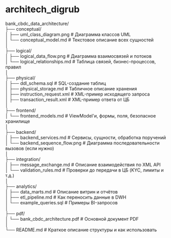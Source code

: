 # architech_digrub  
bank_cbdc_data_architecture/  
├── conceptual/  
│   ├── uml_class_diagram.png         # Диаграмма классов UML  
│   └── conceptual_model.md           # Текстовое описание всех сущностей  
│  
├── logical/  
│   ├── logical_data_flow.png         # Диаграмма взаимосвязей и потоков  
│   └── logical_relationships.md      # Таблица связей, бизнес-процессов, правил  
│  
├── physical/  
│   ├── ddl_schema.sql                # SQL-создание таблиц  
│   ├── physical_storage.md           # Табличное описание хранения  
│   ├── instruction_request.xml       # XML-пример исходящего запроса  
│   ├── transaction_result.xml        # XML-пример ответа от ЦБ  
│  
├── frontend/  
│   └── frontend_models.md            # ViewModel'и, формы, поля, безопасное хранилище  
│  
├── backend/  
│   ├── backend_services.md           # Сервисы, сущности, обработка поручений  
│   └── backend_sequence_flow.png     # Диаграмма последовательности вызовов (если нужно)  
│  
├── integration/  
│   ├── message_exchange.md           # Описание взаимодействия по XML API  
│   └── validation_rules.md           # Проверки до передачи в ЦБ (KYC, лимиты и т.д.)  
│  
├── analytics/  
│   ├── data_marts.md                 # Описание витрин и отчётов  
│   ├── etl_pipeline.md               # Как переносить данные в DWH  
│   └── example_queries.sql           # Примеры BI-запросов  
│  
├── pdf/  
│   └── bank_cbdc_architecture.pdf    # Основной документ PDF  
│  
└── README.md                         # Краткое описание структуры и как использовать  
